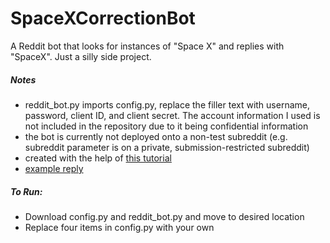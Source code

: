 # SpaceXCorrectionBot

A Reddit bot that looks for instances of "Space X" and replies with "SpaceX". Just a silly side project.

##### Notes
- reddit_bot.py imports config.py, replace the filler text with username, password, client ID, and client secret. The account information I used is not included in the repository due to it being confidential information
- the bot is currently not deployed onto a non-test subreddit (e.g. subreddit parameter is on a private, submission-restricted subreddit)
- created with the help of [this tutorial](https://www.youtube.com/watch?v=krTUf7BpTc0)
- [example reply](https://i.imgur.com/bMJ5NOj.jpg)

##### To Run:
- Download config.py and reddit_bot.py and move to desired location
- Replace four items in config.py with your own
